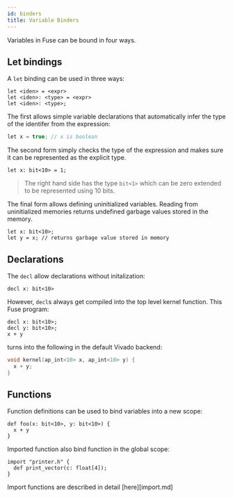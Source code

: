 ```yaml
---
id: binders
title: Variable Binders
---
```


Variables in Fuse can be bound in four ways.

## Let bindings

A `let` binding can be used in three ways:

```
let <iden> = <expr>
let <iden>: <type> = <expr>
let <iden>: <type>;
```

The first allows simple variable declarations that automatically infer the
type of the identifer from the expression:

```C
let x = true; // x is boolean
```

The second form simply checks the type of the expression and makes sure it
can be represented as the explicit type.

```
let x: bit<10> = 1;
```

> The right hand side has the type `bit<1>` which can be zero extended to be
> represented using 10 bits.

The final form allows defining uninitialized variables. Reading from uninitialized
memories returns undefined garbage values stored in the memory.

```
let x: bit<10>;
let y = x; // returns garbage value stored in memory
```

## Declarations

The `decl` allow declarations without initalization:

```
decl x: bit<10>
```

However, `decl`s always get compiled into the top level kernel function.
This Fuse program:

```
decl x: bit<10>;
decl y: bit<10>;
x + y
```

turns into the following in the default Vivado backend:

```C++
void kernel(ap_int<10> x, ap_int<10> y) {
  x + y;
}
```

## Functions

Function definitions can be used to bind variables into a new scope:

```
def foo(x: bit<10>, y: bit<10>) {
  x + y
}
```

Imported function also bind function in the global scope:

```
import "printer.h" {
  def print_vector(c: float[4]);
}
```

Import functions are described in detail [here][import.md]
